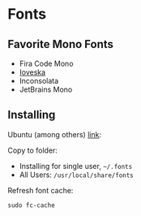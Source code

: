 # Fonts

## Favorite Mono Fonts

- Fira Code Mono
- [Ioveska](https://github.com/be5invis/Iosevka)
- Inconsolata
- JetBrains Mono


## Installing

Ubuntu (among others) [link](https://www.atechtown.com/install-fonts-in-ubuntu/):

Copy to folder:
 - Installing for single user, `~/.fonts`
 - All Users: `/usr/local/share/fonts`

Refresh font cache:

```
sudo fc-cache
```
